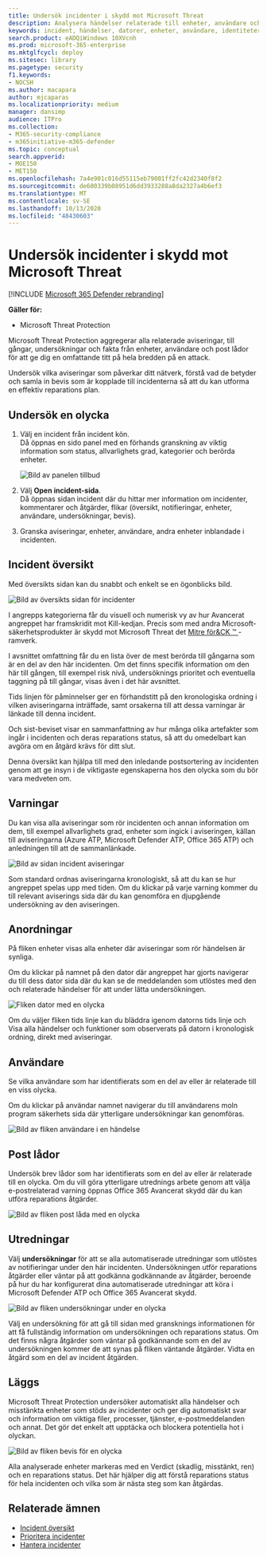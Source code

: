 ```yaml
---
title: Undersök incidenter i skydd mot Microsoft Threat
description: Analysera händelser relaterade till enheter, användare och post lådor.
keywords: incident, händelser, datorer, enheter, användare, identiteter, e-post, e-post, brev låda, undersökning, Graf, bevis
search.product: eADQiWindows 10XVcnh
ms.prod: microsoft-365-enterprise
ms.mktglfcycl: deploy
ms.sitesec: library
ms.pagetype: security
f1.keywords:
- NOCSH
ms.author: macapara
author: mjcaparas
ms.localizationpriority: medium
manager: dansimp
audience: ITPro
ms.collection:
- M365-security-compliance
- m365initiative-m365-defender
ms.topic: conceptual
search.appverid:
- MOE150
- MET150
ms.openlocfilehash: 7a4e901c016d55115eb79001ff2fc42d2340f8f2
ms.sourcegitcommit: de600339b08951d6dd3933288a8da2327a4b6ef3
ms.translationtype: MT
ms.contentlocale: sv-SE
ms.lasthandoff: 10/13/2020
ms.locfileid: "48430603"
---
```

# <a name="investigate-incidents-in-microsoft-threat-protection"></a>Undersök incidenter i skydd mot Microsoft Threat

[!INCLUDE [Microsoft 365 Defender rebranding](../includes/microsoft-defender.md)]


**Gäller för:**

- Microsoft Threat Protection

Microsoft Threat Protection aggregerar alla relaterade aviseringar, till gångar, undersökningar och fakta från enheter, användare och post lådor för att ge dig en omfattande titt på hela bredden på en attack.

Undersök vilka aviseringar som påverkar ditt nätverk, förstå vad de betyder och samla in bevis som är kopplade till incidenterna så att du kan utforma en effektiv reparations plan.

## <a name="investigate-an-incident"></a>Undersök en olycka

1. Välj en incident från incident kön. <BR> Då öppnas en sido panel med en förhands granskning av viktig information som status, allvarlighets grad, kategorier och berörda enheter.

    ![Bild av panelen tillbud](../../media/incident-side-panel.png)

2. Välj **Open incident-sida**. <BR> Då öppnas sidan incident där du hittar mer information om incidenter, kommentarer och åtgärder, flikar (översikt, notifieringar, enheter, användare, undersökningar, bevis).

3. Granska aviseringar, enheter, användare, andra enheter inblandade i incidenten.

## <a name="incident-overview"></a>Incident översikt

Med översikts sidan kan du snabbt och enkelt se en ögonblicks bild.

![Bild av översikts sidan för incidenter](../../media/incidents-overview.png)

I angrepps kategorierna får du visuell och numerisk vy av hur Avancerat angreppet har framskridit mot Kill-kedjan. Precis som med andra Microsoft-säkerhetsprodukter är skydd mot Microsoft Threat det [Mitre för&CK &trade; ](https://attack.mitre.org/) -ramverk.

I avsnittet omfattning får du en lista över de mest berörda till gångarna som är en del av den här incidenten. Om det finns specifik information om den här till gången, till exempel risk nivå, undersöknings prioritet och eventuella taggning på till gångar, visas även i det här avsnittet.

Tids linjen för påminnelser ger en förhandstitt på den kronologiska ordning i vilken aviseringarna inträffade, samt orsakerna till att dessa varningar är länkade till denna incident.

Och sist-beviset visar en sammanfattning av hur många olika artefakter som ingår i incidenten och deras reparations status, så att du omedelbart kan avgöra om en åtgärd krävs för ditt slut.

Denna översikt kan hjälpa till med den inledande postsortering av incidenten genom att ge insyn i de viktigaste egenskaperna hos den olycka som du bör vara medveten om.

## <a name="alerts"></a>Varningar

Du kan visa alla aviseringar som rör incidenten och annan information om dem, till exempel allvarlighets grad, enheter som ingick i aviseringen, källan till aviseringarna (Azure ATP, Microsoft Defender ATP, Office 365 ATP) och anledningen till att de sammanlänkade.

![Bild av sidan incident aviseringar](../../media/incident-alerts.png)

Som standard ordnas aviseringarna kronologiskt, så att du kan se hur angreppet spelas upp med tiden. Om du klickar på varje varning kommer du till relevant aviserings sida där du kan genomföra en djupgående undersökning av den aviseringen.

## <a name="devices"></a>Anordningar

På fliken enheter visas alla enheter där aviseringar som rör händelsen är synliga.

Om du klickar på namnet på den dator där angreppet har gjorts navigerar du till dess dator sida där du kan se de meddelanden som utlöstes med den och relaterade händelser för att under lätta undersökningen.

![Fliken dator med en olycka](../../media/incident-machines.png)

Om du väljer fliken tids linje kan du bläddra igenom datorns tids linje och Visa alla händelser och funktioner som observerats på datorn i kronologisk ordning, direkt med aviseringar.

## <a name="users"></a>Användare

Se vilka användare som har identifierats som en del av eller är relaterade till en viss olycka.

Om du klickar på användar namnet navigerar du till användarens moln program säkerhets sida där ytterligare undersökningar kan genomföras.

![Bild av fliken användare i en händelse](../../media/incident-users.png)

## <a name="mailboxes"></a>Post lådor

Undersök brev lådor som har identifierats som en del av eller är relaterade till en olycka. Om du vill göra ytterligare utrednings arbete genom att välja e-postrelaterad varning öppnas Office 365 Avancerat skydd där du kan utföra reparations åtgärder.

![Bild av fliken post låda med en olycka](../../media/incident-mailboxes.png)

## <a name="investigations"></a>Utredningar

Välj **undersökningar** för att se alla automatiserade utredningar som utlöstes av notifieringar under den här incidenten. Undersökningen utför reparations åtgärder eller väntar på att godkänna godkännande av åtgärder, beroende på hur du har konfigurerat dina automatiserade utredningar att köra i Microsoft Defender ATP och Office 365 Avancerat skydd.

![Bild av fliken undersökningar under en olycka](../../media/incident-investigations.png)

Välj en undersökning för att gå till sidan med gransknings informationen för att få fullständig information om undersökningen och reparations status. Om det finns några åtgärder som väntar på godkännande som en del av undersökningen kommer de att synas på fliken väntande åtgärder. Vidta en åtgärd som en del av incident åtgärden.

## <a name="evidence"></a>Läggs

Microsoft Threat Protection undersöker automatiskt alla händelser och misstänkta enheter som stöds av incidenter och ger dig automatiskt svar och information om viktiga filer, processer, tjänster, e-postmeddelanden och annat. Det gör det enkelt att upptäcka och blockera potentiella hot i olyckan.

![Bild av fliken bevis för en olycka](../../media/incident-evidence.png)

Alla analyserade enheter markeras med en Verdict (skadlig, misstänkt, ren) och en reparations status. Det här hjälper dig att förstå reparations status för hela incidenten och vilka som är nästa steg som kan åtgärdas.

## <a name="related-topics"></a>Relaterade ämnen

- [Incident översikt](incidents-overview.md)
- [Prioritera incidenter](incident-queue.md)
- [Hantera incidenter](manage-incidents.md)

